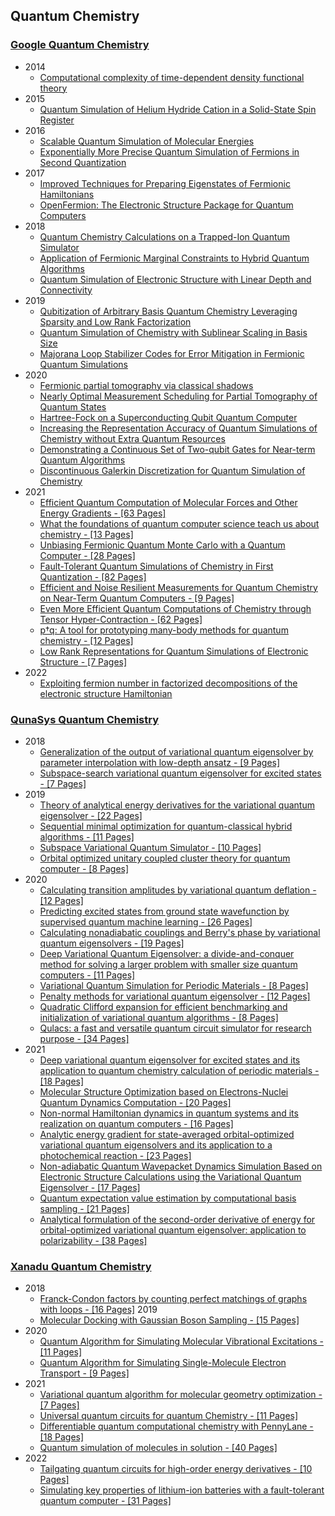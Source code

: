 ## Quantum Chemistry

### [Google Quantum Chemistry](https://quantumai.google/research/publications)

- 2014
  - [Computational complexity of time-dependent density functional theory](https://storage.googleapis.com/pub-tools-public-publication-data/pdf/43349.pdf)
- 2015
  - [Quantum Simulation of Helium Hydride Cation in a Solid-State Spin Register](https://storage.googleapis.com/pub-tools-public-publication-data/pdf/43941.pdf)
- 2016
  - [Scalable Quantum Simulation of Molecular Energies](https://storage.googleapis.com/pub-tools-public-publication-data/pdf/44815.pdf)
  - [Exponentially More Precise Quantum Simulation of Fermions in Second Quantization](https://storage.googleapis.com/pub-tools-public-publication-data/pdf/43946.pdf)
- 2017
  - [Improved Techniques for Preparing Eigenstates of Fermionic Hamiltonians](https://storage.googleapis.com/pub-tools-public-publication-data/pdf/d4c6c492061a4e2f8dd6f02eca6a81e7b679c6b0.pdf)
  - [OpenFermion: The Electronic Structure Package for Quantum Computers](https://storage.googleapis.com/pub-tools-public-publication-data/pdf/6c6d49fa6a7ec788f4611cf41c393907da2c7c37.pdf)
- 2018
  - [Quantum Chemistry Calculations on a Trapped-Ion Quantum Simulator](https://storage.googleapis.com/pub-tools-public-publication-data/pdf/20dd944dd7fa3d12dd68eb1d500cea3378808c97.pdf)
  - [Application of Fermionic Marginal Constraints to Hybrid Quantum Algorithms](https://storage.googleapis.com/pub-tools-public-publication-data/pdf/5187083acfa9cdc017287db700557d4680d7c6e0.pdf)
  - [Quantum Simulation of Electronic Structure with Linear Depth and Connectivity](https://storage.googleapis.com/pub-tools-public-publication-data/pdf/61078c0f504512a5514023ee1bf0da6b5481c02f.pdf)
- 2019
  - [Qubitization of Arbitrary Basis Quantum Chemistry Leveraging Sparsity and Low Rank Factorization](https://storage.googleapis.com/pub-tools-public-publication-data/pdf/46623f0887cce162fa77b81358c941a9bc1bf4e9.pdf)
  - [Quantum Simulation of Chemistry with Sublinear Scaling in Basis Size](https://storage.googleapis.com/pub-tools-public-publication-data/pdf/dde34a7a3ea1d1648967ed8cba078b2fd59fd2a8.pdf)
  - [Majorana Loop Stabilizer Codes for Error Mitigation in Fermionic Quantum Simulations](https://storage.googleapis.com/pub-tools-public-publication-data/pdf/a6346a77a4a5bae20e9565f6c6bc51a1139007b0.pdf)
- 2020
  - [Fermionic partial tomography via classical shadows](https://arxiv.org/pdf/2010.16094.pdf)
  - [Nearly Optimal Measurement Scheduling for Partial Tomography of Quantum States](https://storage.googleapis.com/pub-tools-public-publication-data/pdf/d385e0d0ac202384919d942cff3124c269336ce7.pdf)
  - [Hartree-Fock on a Superconducting Qubit Quantum Computer](https://storage.googleapis.com/pub-tools-public-publication-data/pdf/d493d52e522ab609c8d6e7230000af9d6bafdf1c.pdf)
  - [Increasing the Representation Accuracy of Quantum Simulations of Chemistry without Extra Quantum Resources](https://storage.googleapis.com/pub-tools-public-publication-data/pdf/74176224e0375f6e86826c9cb5907b53ea8be0d5.pdf)
  - [Demonstrating a Continuous Set of Two-qubit Gates for Near-term Quantum Algorithms](https://storage.googleapis.com/pub-tools-public-publication-data/pdf/c2189c10343b40b0870e391c43778c9844acfe78.pdf)
  - [Discontinuous Galerkin Discretization for Quantum Simulation of Chemistry](https://storage.googleapis.com/pub-tools-public-publication-data/pdf/f3fbc9cea503b44d6d56636ded2d23ee724cb99e.pdf)
- 2021
  - [Efficient Quantum Computation of Molecular Forces and Other Energy Gradients - [63 Pages]](https://storage.googleapis.com/pub-tools-public-publication-data/pdf/e168ddb29757da16970c1ea4788a17082cb4933b.pdf)
  - [What the foundations of quantum computer science teach us about chemistry - [13 Pages]](https://storage.googleapis.com/pub-tools-public-publication-data/pdf/520b39f9a7b19d0e36577489c70c91868d3cf28e.pdf)
  - [Unbiasing Fermionic Quantum Monte Carlo with a Quantum Computer - [28 Pages]](https://storage.googleapis.com/pub-tools-public-publication-data/pdf/117b7980445cb3235c2032c83a00678a8f00303a.pdf)
  - [Fault-Tolerant Quantum Simulations of Chemistry in First Quantization - [82 Pages]](https://storage.googleapis.com/pub-tools-public-publication-data/pdf/c4cee66ac78f4c277fa0ec1f81e69ad990298317.pdf)
  - [Efficient and Noise Resilient Measurements for Quantum Chemistry on Near-Term Quantum Computers - [9 Pages]](https://storage.googleapis.com/pub-tools-public-publication-data/pdf/e15e9e07f9290408de05162b305a675872e299dd.pdf)
  - [Even More Efficient Quantum Computations of Chemistry through Tensor Hyper-Contraction - [62 Pages]](https://storage.googleapis.com/pub-tools-public-publication-data/pdf/174e54499a67abf54716d2e06c3cc6b09a1a7f97.pdf)
  - [p†q: A tool for prototyping many-body methods for quantum chemistry - [12 Pages]](https://arxiv.org/pdf/2106.06850.pdf)
  - [Low Rank Representations for Quantum Simulations of Electronic Structure - [7 Pages]](https://storage.googleapis.com/pub-tools-public-publication-data/pdf/aaef4414fc60d64ac6ecc38f1abc459cc42f8e31.pdf)
- 2022
  - [Exploiting fermion number in factorized decompositions of the electronic structure Hamiltonian](https://arxiv.org/pdf/2107.07238.pdf)

### [QunaSys Quantum Chemistry](https://qunasys.com/en/publications)

- 2018
  - [Generalization of the output of variational quantum eigensolver by parameter interpolation with low-depth ansatz - [9 Pages]](https://arxiv.org/pdf/1810.04482.pdf)
  - [Subspace-search variational quantum eigensolver for excited states - [7 Pages]](https://arxiv.org/pdf/1810.09434.pdf)
- 2019
  - [Theory of analytical energy derivatives for the variational quantum eigensolver - [22 Pages]](https://arxiv.org/pdf/1905.04054.pdf)
  - [Sequential minimal optimization for quantum-classical hybrid algorithms - [11 Pages]](https://arxiv.org/pdf/1903.12166.pdf)
  - [Subspace Variational Quantum Simulator - [10 Pages]](https://arxiv.org/pdf/1904.08566.pdf)
  - [Orbital optimized unitary coupled cluster theory for quantum computer - [8 Pages]](https://arxiv.org/pdf/1910.11526.pdf)
- 2020
  - [Calculating transition amplitudes by variational quantum deflation - [12 Pages]](https://arxiv.org/pdf/2002.11724.pdf)
  - [Predicting excited states from ground state wavefunction by supervised quantum machine learning - [26 Pages]](https://arxiv.org/pdf/2002.12925.pdf)
  - [Calculating nonadiabatic couplings and Berry's phase by variational quantum eigensolvers - [19 Pages]](https://arxiv.org/pdf/2003.01706.pdf)
  - [Deep Variational Quantum Eigensolver: a divide-and-conquer method for solving a larger problem with smaller size quantum computers - [11 Pages]](https://arxiv.org/pdf/2007.10917.pdf)
  - [Variational Quantum Simulation for Periodic Materials - [8 Pages]](https://arxiv.org/pdf/2008.09492.pdf)
  - [Penalty methods for variational quantum eigensolver - [12 Pages]](https://arxiv.org/pdf/2010.13951.pdf)
  - [Quadratic Clifford expansion for efficient benchmarking and initialization of variational quantum algorithms - [8 Pages]](https://arxiv.org/pdf/2011.09927.pdf)
  - [Qulacs: a fast and versatile quantum circuit simulator for research purpose - [34 Pages]](https://arxiv.org/pdf/2011.13524.pdf)
- 2021
  - [Deep variational quantum eigensolver for excited states and its application to quantum chemistry calculation of periodic materials - [18 Pages]](https://arxiv.org/pdf/2104.00855.pdf)
  - [Molecular Structure Optimization based on Electrons-Nuclei Quantum Dynamics Computation - [20 Pages]](https://arxiv.org/pdf/2107.06631.pdf)
  - [Non-normal Hamiltonian dynamics in quantum systems and its realization on quantum computers - [16 Pages]](https://arxiv.org/pdf/2107.08445.pdf)
  - [Analytic energy gradient for state-averaged orbital-optimized variational quantum eigensolvers and its application to a photochemical reaction - [23 Pages]](https://arxiv.org/pdf/2107.12705.pdf)
  - [Non-adiabatic Quantum Wavepacket Dynamics Simulation Based on Electronic Structure Calculations using the Variational Quantum Eigensolver - [17 Pages]](https://arxiv.org/pdf/2111.04236.pdf)
  - [Quantum expectation value estimation by computational basis sampling - [21 Pages]](https://arxiv.org/pdf/2112.07416.pdf)
  - [Analytical formulation of the second-order derivative of energy for orbital-optimized variational quantum eigensolver: application to polarizability - [38 Pages]](https://arxiv.org/pdf/2211.03343.pdf)

### [Xanadu Quantum Chemistry](https://www.xanadu.ai/research/)

- 2018
  - [Franck-Condon factors by counting perfect matchings of graphs with loops - [16 Pages]](https://arxiv.org/pdf/1811.09597.pdf)
2019
  - [Molecular Docking with Gaussian Boson Sampling - [15 Pages]](https://arxiv.org/pdf/1902.00462.pdf)
- 2020
  - [Quantum Algorithm for Simulating Molecular Vibrational Excitations - [11 Pages]](https://arxiv.org/pdf/2006.13339.pdf)
  - [Quantum Algorithm for Simulating Single-Molecule Electron Transport - [9 Pages]](https://arxiv.org/pdf/2012.09231.pdf)
- 2021
  - [Variational quantum algorithm for molecular geometry optimization - [7 Pages]](https://arxiv.org/pdf/2106.13840.pdf)
  - [Universal quantum circuits for quantum Chemistry - [11 Pages]](https://arxiv.org/pdf/2106.13839.pdf)
  - [Differentiable quantum computational chemistry with PennyLane - [18 Pages]](https://arxiv.org/pdf/2111.09967.pdf)
  - [Quantum simulation of molecules in solution - [40 Pages]](https://arxiv.org/pdf/2111.13458.pdf)
- 2022
  - [Tailgating quantum circuits for high-order energy derivatives - [10 Pages]](https://arxiv.org/pdf/2207.11274.pdf)
  - [Simulating key properties of lithium-ion batteries with a fault-tolerant quantum computer - [31 Pages]](https://arxiv.org/pdf/2204.11890.pdf)
  

  
  
  
  
  
  
  
  
  
  
  
  
  
  
  
  
